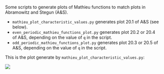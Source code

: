 Some scripts to generate plots of Mathieu functions to match
plots in Abramowitz and Stegun (A&S).

* `mathieu_plot_characteristic_values.py` generates plot 20.1 of A&S
  (see below).
* `even_periodic_mathieu_functions_plot.py` generates plot 20.2 or 20.4
  of A&S, depending on the value of `q` in the script.
* `odd_periodic_mathieu_functions_plot.py` generates plot 20.3 or 20.5
  of A&S, depending on the value of `q` in the script.

This is the plot generate by `mathieu_plot_characteristic_values.py`:

![](https://github.com/WarrenWeckesser/experiments/blob/master/python/scipy/mathieu-plots/images/char_values_AS20.1.png)
